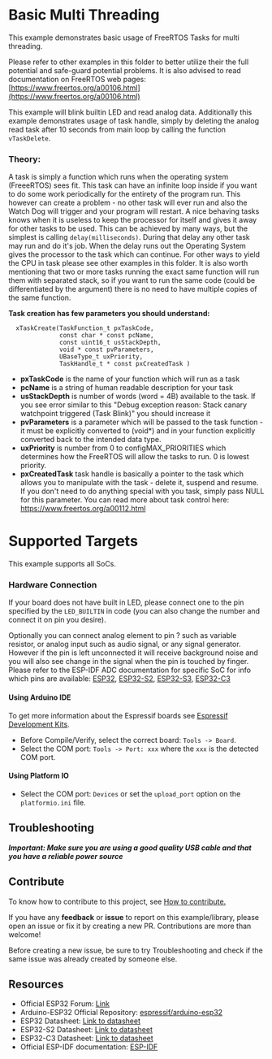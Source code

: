 # Basic Multi Threading

This example demonstrates basic usage of FreeRTOS Tasks for multi threading.

Please refer to other examples in this folder to better utilize their the full potential and safe-guard potential problems.
It is also advised to read documentation on FreeRTOS web pages:
[https://www.freertos.org/a00106.html](https://www.freertos.org/a00106.html)

This example will blink builtin LED and read analog data.
  Additionally this example demonstrates usage of task handle, simply by deleting the analog
  read task after 10 seconds from main loop by calling the function `vTaskDelete`.

### Theory:
A task is simply a function which runs when the operating system (FreeeRTOS) sees fit.
This task can have an infinite loop inside if you want to do some work periodically for the entirety of the program run.
This however can create a problem - no other task will ever run and also the Watch Dog will trigger and your program will restart.
A nice behaving tasks knows when it is useless to keep the processor for itself and gives it away for other tasks to be used.
This can be achieved by many ways, but the simplest is calling `delay(milliseconds)`.
During that delay any other task may run and do it's job.
When the delay runs out the Operating System gives the processor to the task which can continue.
For other ways to yield the CPU in task please see other examples in this folder.
It is also worth mentioning that two or more tasks running the exact same function will run them with separated stack, so if you want to run the same code (could be differentiated by the argument) there is no need to have multiple copies of the same function.

**Task creation has few parameters you should understand:**
```
  xTaskCreate(TaskFunction_t pxTaskCode,
              const char * const pcName,
              const uint16_t usStackDepth,
              void * const pvParameters,
              UBaseType_t uxPriority,
              TaskHandle_t * const pxCreatedTask )
```
  - **pxTaskCode**      is the name of your function which will run as a task
  - **pcName**          is a string of human readable description for your task
  - **usStackDepth**    is number of words (word = 4B) available to the task. If you see error similar to this "Debug exception reason: Stack canary watchpoint triggered (Task Blink)" you should increase it
  - **pvParameters**    is a parameter which will be passed to the task function - it must be explicitly converted to (void*) and in your function explicitly converted back to the intended data type.
  - **uxPriority**      is number from 0 to configMAX_PRIORITIES which determines how the FreeRTOS will allow the tasks to run. 0 is lowest priority.
  - **pxCreatedTask**   task handle is basically a pointer to the task which allows you to manipulate with the task - delete it, suspend and resume.
                    If you don't need to do anything special with you task, simply pass NULL for this parameter.
                    You can read more about task control here: https://www.freertos.org/a00112.html

# Supported Targets

This example supports all SoCs.

### Hardware Connection

If your board does not have built in LED, please connect one to the pin specified by the `LED_BUILTIN` in code (you can also change the number and connect it on pin you desire).

Optionally you can connect analog element to pin ? such as variable resistor, or analog input such as audio signal, or any signal generator. However if the pin is left unconnected it will receive background noise and you will also see change in the signal when the pin is touched by finger.
Please refer to the ESP-IDF ADC documentation for specific SoC for info which pins are available:
[ESP32](https://docs.espressif.com/projects/esp-idf/en/v4.4/esp32/api-reference/peripherals/adc.html),
 [ESP32-S2](https://docs.espressif.com/projects/esp-idf/en/v4.4/esp32s2/api-reference/peripherals/adc.html),
 [ESP32-S3](https://docs.espressif.com/projects/esp-idf/en/v4.4/esp32s3/api-reference/peripherals/adc.html),
 [ESP32-C3](https://docs.espressif.com/projects/esp-idf/en/v4.4/esp32c3/api-reference/peripherals/adc.html)


#### Using Arduino IDE

To get more information about the Espressif boards see [Espressif Development Kits](https://www.espressif.com/en/products/devkits).

* Before Compile/Verify, select the correct board: `Tools -> Board`.
* Select the COM port: `Tools -> Port: xxx` where the `xxx` is the detected COM port.

#### Using Platform IO

* Select the COM port: `Devices` or set the `upload_port` option on the `platformio.ini` file.

## Troubleshooting

***Important: Make sure you are using a good quality USB cable and that you have a reliable power source***

## Contribute

To know how to contribute to this project, see [How to contribute.](https://github.com/espressif/arduino-esp32/blob/master/CONTRIBUTING.rst)

If you have any **feedback** or **issue** to report on this example/library, please open an issue or fix it by creating a new PR. Contributions are more than welcome!

Before creating a new issue, be sure to try Troubleshooting and check if the same issue was already created by someone else.

## Resources

* Official ESP32 Forum: [Link](https://esp32.com)
* Arduino-ESP32 Official Repository: [espressif/arduino-esp32](https://github.com/espressif/arduino-esp32)
* ESP32 Datasheet: [Link to datasheet](https://www.espressif.com/sites/default/files/documentation/esp32_datasheet_en.pdf)
* ESP32-S2 Datasheet: [Link to datasheet](https://www.espressif.com/sites/default/files/documentation/esp32-s2_datasheet_en.pdf)
* ESP32-C3 Datasheet: [Link to datasheet](https://www.espressif.com/sites/default/files/documentation/esp32-c3_datasheet_en.pdf)
* Official ESP-IDF documentation: [ESP-IDF](https://idf.espressif.com)
